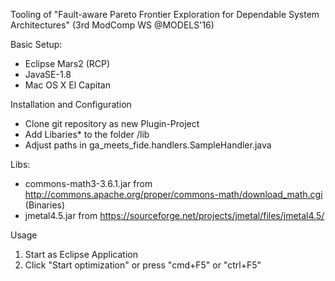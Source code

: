 Tooling of "Fault-aware Pareto Frontier Exploration for Dependable System Architectures" (3rd ModComp WS @MODELS'16)

Basic Setup:
- Eclipse Mars2 (RCP)
- JavaSE-1.8
- Mac OS X El Capitan

Installation and Configuration
- Clone git repository as new Plugin-Project
- Add Libaries* to the folder /lib
- Adjust paths in ga_meets_fide.handlers.SampleHandler.java

Libs:
- commons-math3-3.6.1.jar from http://commons.apache.org/proper/commons-math/download_math.cgi (Binaries)
- jmetal4.5.jar from https://sourceforge.net/projects/jmetal/files/jmetal4.5/

Usage
1) Start as Eclipse Application
2) Click "Start optimization" or press "cmd+F5" or "ctrl+F5"
